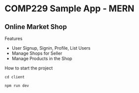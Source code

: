 # COMP229 Sample App - MERN 
## Online Market Shop
Features

- User Signup, Signin, Profile, List Users
- Manage Shops for Seller
- Manage Products in the Shop


How to start the project

`cd client`

`npm run dev`

